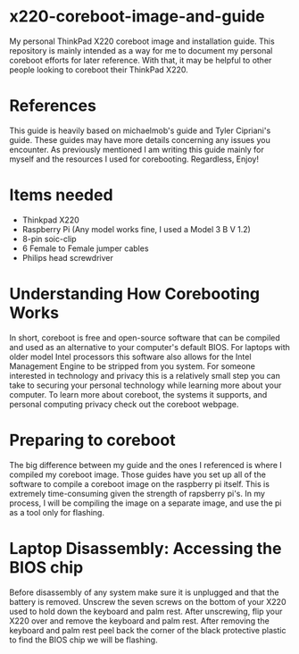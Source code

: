 # x220-coreboot-image-and-guide
My personal ThinkPad X220 coreboot image and installation guide. 
This repository is mainly intended as a way for me to document my personal coreboot efforts for later reference. With that, it may be helpful to other people looking to coreboot their ThinkPad X220.

# References
This guide is heavily based on michaelmob's guide and Tyler Cipriani's guide. These guides may have more details concerning any issues you encounter. As previously mentioned I am writing this guide mainly for myself and the resources I used for corebooting. Regardless, Enjoy!

# Items needed
- Thinkpad X220
- Raspberry Pi (Any model works fine, I used a Model 3 B V 1.2)
- 8-pin soic-clip
- 6 Female to Female jumper cables
- Philips head screwdriver

# Understanding How Corebooting Works
In short, coreboot is free and open-source software that can be compiled and used as an alternative to your computer's default BIOS. For laptops with older model Intel processors this software also allows for the Intel Management Engine to be stripped from you system. For someone interested in technology and privacy this is a relatively small step you can take to securing your personal technology while learning more about your computer. To learn more about coreboot, the systems it supports, and personal computing privacy check out the coreboot webpage.

# Preparing to coreboot
The big difference between my guide and the ones I referenced is where I compiled my coreboot image. Those guides have you set up all of the software to compile a coreboot image on the raspberry pi itself. This is extremely time-consuming given the strength of rapsberry pi's. In my process, I will be compiling the image on a separate image, and use the pi as a tool only for flashing.

# Laptop Disassembly: Accessing the BIOS chip 
Before disassembly of any system make sure it is unplugged and that the battery is removed. 
Unscrew the seven screws on the bottom of your X220 used to hold down the keyboard and palm rest. 
After unscrewing, flip your X220 over and remove the keyboard and palm rest. 
After removing the keyboard and palm rest peel back the corner of the black protective plastic to find the BIOS chip we will be flashing.
